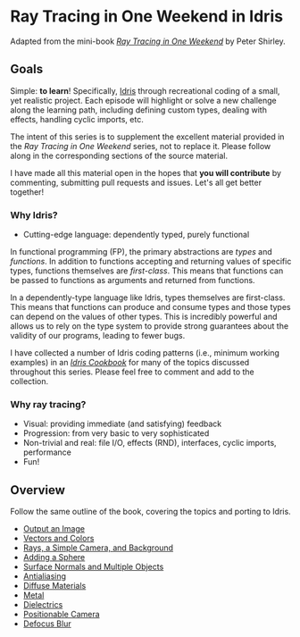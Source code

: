 # Ray Tracing in One Weekend in Idris

Adapted from the mini-book [_Ray Tracing in One Weekend_](https://raytracing.github.io/books/RayTracingInOneWeekend.html) by Peter Shirley.

## Goals

Simple: **to learn**! Specifically, [Idris](https://www.idris-lang.org/) through recreational coding of a small, yet realistic project.  Each episode will highlight or solve a new challenge along the learning path, including defining custom types, dealing with effects, handling cyclic imports, etc.

The intent of this series is to supplement the excellent material provided in the _Ray Tracing in One Weekend_ series, not to replace it.  Please follow along in the corresponding sections of the source material.

I have made all this material open in the hopes that **you will contribute** by commenting, submitting pull requests and issues.  Let's all get better together!

### Why Idris?

- Cutting-edge language: dependently typed, purely functional

In functional programming (FP), the primary abstractions are _types_ and _functions_.  In addition to functions accepting and returning values of specific types, functions themselves are _first-class_.  This means that functions can be passed to functions as arguments and returned from functions.

In a dependently-type language like Idris, types themselves are first-class.  This means that functions can produce and consume types and those types can depend on the values of other types.  This is incredibly powerful and allows us to rely on the type system to provide strong guarantees about the validity of our programs, leading to fewer bugs.

I have collected a number of Idris coding patterns (i.e., minimum working examples) in an [_Idris Cookbook_](https://gist.github.com/witt3rd/b21167c133d3e9db925561d1d64d0395) for many of the topics discussed throughout this series.  Please feel free to comment and add to the collection.

### Why ray tracing?

- Visual: providing immediate (and satisfying) feedback
- Progression: from very basic to very sophisticated
- Non-trivial and real: file I/O, effects (RND), interfaces, cyclic imports, performance
- Fun!

## Overview

Follow the same outline of the book, covering the topics and porting to Idris.

- [Output an Image](02_Output_an_Image.md)
- [Vectors and Colors](03_Vectors_and_Color.md)
- [Rays, a Simple Camera, and Background](04_Rays_Camera_Background.md)
- [Adding a Sphere](05_Adding_a_Sphere.md)
- [Surface Normals and Multiple Objects](06_Surface_Normals_and_Multiple_Objects.md)
- [Antialiasing](07_Antialiasing.md)
- [Diffuse Materials](08_Diffuse_Materials.md)
- [Metal](09_Metal.md)
- [Dielectrics](10_Dielectrics.md)
- [Positionable Camera](11_Positionable_Camera.md)
- [Defocus Blur](12_Defocus_Blur.md)
